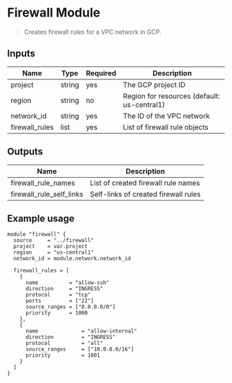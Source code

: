 # Firewall Module

> Creates firewall rules for a VPC network in GCP.

## Inputs

| Name           | Type   | Required | Description |
|----------------|--------|----------|-------------|
| project        | string | yes      | The GCP project ID |
| region         | string | no       | Region for resources (default: us-central1) |
| network_id     | string | yes      | The ID of the VPC network |
| firewall_rules | list   | yes      | List of firewall rule objects |

## Outputs

| Name                    | Description |
|-------------------------|-------------|
| firewall_rule_names     | List of created firewall rule names |
| firewall_rule_self_links| Self-links of created firewall rules |

## Example usage

```hcl
module "firewall" {
  source     = "../firewall"
  project    = var.project
  region     = "us-central1"
  network_id = module.network.network_id

  firewall_rules = [
    {
      name          = "allow-ssh"
      direction     = "INGRESS"
      protocol      = "tcp"
      ports         = ["22"]
      source_ranges = ["0.0.0.0/0"]
      priority      = 1000
    },
    {
      name              = "allow-internal"
      direction         = "INGRESS"
      protocol          = "all"
      source_ranges     = ["10.0.0.0/16"]
      priority          = 1001
    }
  ]
}
